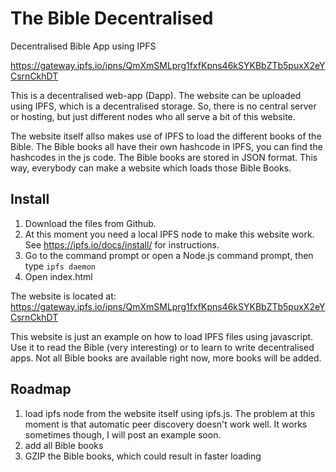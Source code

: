 # The Bible Decentralised
Decentralised Bible App using IPFS

https://gateway.ipfs.io/ipns/QmXmSMLprg1fxfKpns46kSYKBbZTb5puxX2eYCsrnCkhDT

This is a decentralised web-app (Dapp). The website can be uploaded using IPFS, which is a decentralised storage. So, there is no central server or hosting, but just different nodes who all serve a bit of this website. 

The website itself allso makes use of IPFS to load the different books of the Bible. The Bible books all have their own hashcode in IPFS, you can find the hashcodes in the js code. The Bible books are stored in JSON format. This way, everybody can make a website which loads those Bible Books. 

## Install

1. Download the files from Github.
2. At this moment you need a local IPFS node to make this website work. See https://ipfs.io/docs/install/ for instructions.
3. Go to the command prompt or open a Node.js command prompt, then type `ipfs daemon`
4. Open index.html

The website is located at: 
https://gateway.ipfs.io/ipns/QmXmSMLprg1fxfKpns46kSYKBbZTb5puxX2eYCsrnCkhDT

This website is just an example on how to load IPFS files using javascript. Use it to read the Bible (very interesting) or to learn to write decentralised apps. Not all Bible books are available right now, more books will be added. 

## Roadmap

1. load ipfs node from the website itself using ipfs.js. The problem at this moment is that automatic peer discovery doesn't work well. It works sometimes though, I will post an example soon. 
2. add all Bible books
3. GZIP the Bible books, which could result in faster loading
